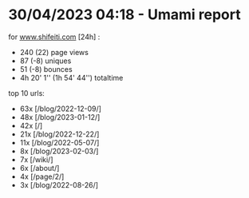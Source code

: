 # 30/04/2023 04:18 - Umami report
for www.shifeiti.com [24h] :

 - 240 (22) page views
 - 87 (-8) uniques
 - 51 (-8) bounces
 - 4h 20' 1'' (1h 54' 44'') totaltime


top 10 urls:
 - 63x [/blog/2022-12-09/]
 - 48x [/blog/2023-01-12/]
 - 42x [/]
 - 21x [/blog/2022-12-22/]
 - 11x [/blog/2022-05-07/]
 - 8x [/blog/2023-02-03/]
 - 7x [/wiki/]
 - 6x [/about/]
 - 4x [/page/2/]
 - 3x [/blog/2022-08-26/]


